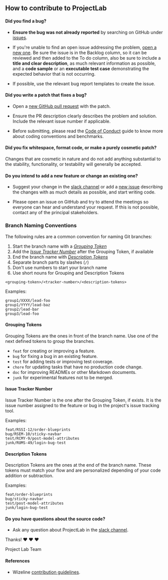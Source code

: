 ## How to contribute to ProjectLab

#### **Did you find a bug?**

- **Ensure the bug was not already reported** by searching on GitHub under [issues](https://github.com/wizeline/project-lab/issues).

- If you're unable to find an open issue addressing the problem, [open a new one](https://github.com/wizeline/project-lab/issues/new/choose). Be sure the issue is in the Backlog column, so it can be reviewed and then added to the To do column, also be sure to include a **title and clear description**, as much relevant information as possible, and a **code sample** or an **executable test case** demonstrating the expected behavior that is not occurring.

- If possible, use the relevant bug report templates to create the issue.

#### **Did you write a patch that fixes a bug?**

- Open a [new GitHub pull request](https://docs.github.com/en/pull-requests/collaborating-with-pull-requests/proposing-changes-to-your-work-with-pull-requests/creating-a-pull-request-from-a-fork) with the patch.

- Ensure the PR description clearly describes the problem and solution. Include the relevant issue number if applicable.

- Before submitting, please read the [Code of Conduct](https://github.com/wizeline/project-lab/blob/main/CODE_OF_CONDUCT.md) guide to know more about coding conventions and benchmarks.

#### **Did you fix whitespace, format code, or make a purely cosmetic patch?**

Changes that are cosmetic in nature and do not add anything substantial to the stability, functionality, or testability will generally be accepted.

#### **Do you intend to add a new feature or change an existing one?**

- Suggest your change in the [slack channel](https://slack.com/app_redirect?channel=CQCB5MWG6) or add a [new issue](https://github.com/wizeline/project-lab/issues/new/choose) describing the changes with as much details as possible, and start writing code.

- Please open an issue on GitHub and try to attend the meetings so everyone can hear and understand your request. If this is not possible, contact any of the principal stakeholders.

### Branch Naming Conventions

The following rules are a common convention for naming Git branches:

1. Start the branch name with a [_Grouping Token_](#grouping-tokens)
2. Add the [_Issue Tracker Number_](#issue-tracker-number) after the Grouping Token, if available
3. End the branch name with [_Description Tokens_](#description-tokens)
4. Separate branch parts by slashes (`/`)
5. Don't use numbers to start your branch name
6. Use short nouns for Grouping and Description Tokens

```
<grouping-token>/<tracker-number>/<description-tokens>
```

Examples:

```
group1/XXXX/lead-foo
group1/YYYY/lead-baz
group2/lead-bar
group3/lead-foo
```

#### Grouping Tokens

Grouping Tokens are the ones in front of the branch name. Use one of the next defined tokens to group the branches.

- `feat` for creating or improving a feature.
- `bug` for fixing a bug in an existing feature.
- `test` for adding tests or improving test coverage.
- `chore` for updating tasks that have no production code change.
- `doc` for improving READMEs or other Markdown documents.
- `junk` for experimental features not to be merged.

#### Issue Tracker Number

Issue Tracker Number is the one after the Grouping Token, if exists. It is the issue number assigned to the feature or bug in the project's issue tracking tool.

Examples:

```
feat/RSSI-12/order-blueprints
bug/RSEM-10/sticky-navbar
test/RCMY-9/post-model-attributes
junk/RUMS-49/login-bug-test
```

#### Description Tokens

Description Tokens are the ones at the end of the branch name. These tokens must match your flow and are personalized depending of your code addition or subtraction.

Examples:

```
feat/order-blueprints
bug/sticky-navbar
test/post-model-attributes
junk/login-bug-test
```

#### **Do you have questions about the source code?**

- Ask any question about ProjectLab in the [slack channel](https://slack.com/app_redirect?channel=CQCB5MWG6).

Thanks! :heart: :heart: :heart:

Project Lab Team

#### **References**

- Wizeline [contribution guidelines](https://github.com/wizeline/wize-docs/blob/master/development/git-contributing-guidelines.md).
